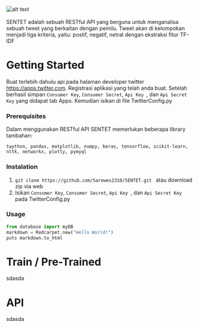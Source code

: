 ![alt text](https://raw.githubusercontent.com/Sarewes2310/SENTET/master/static/asset/Logo/SENTET_2.png?token=AVp8RroIPfI2JxAkhoiin7WnAQvqSRycks5cZA6qwA%3D%3D)
<br><br>
SENTET adalah sebuah RESTful API yang berguna untuk menganalisa sebuah tweet yang berkaitan dengan pemilu. Tweet akan di kelompokan menjadi tiga kriteria, yaitu: postif, negatif, netral dengan ekstraksi fitur TF-IDF 
# Getting Started
Buat terlebih dahulu api pada halaman developer twitter https://apps.twitter.com. Registrasi aplikasi yang telah anda buat.
Setelah berhasil simpan ```Consumer Key```, ```Consumer Secret```, ```Api Key ```, dan ```Api Secret Key``` yang didapat tab Apps.
Kemudian isikan di file TwitterConfig.py

### Prerequisites
Dalam menggunakan RESTful API SENTET memerlukan beberapa library tambahan:
```
twython, pandas, matplotlib, numpy, keras, tensorflow, scikit-learn, nltk, networkx, plotly, pymyql
```

### Instalation

1. ```git clone https://github.com/Sarewes2310/SENTET.git ``` atau download zip via web
2. Isikan ```Consumer Key```, ```Consumer Secret```, ```Api Key ```, dan ```Api Secret Key``` pada TwitterConfig.py

### Usage 
```python
from database import myDB
markdown = Redcarpet.new("Hello World!")
puts markdown.to_html
```
# Train / Pre-Trained
sdasda
# API
sdasda
